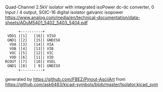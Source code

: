 Quad-Channel 2.5kV isolator with integrated isoPower dc-dc converter, 0 Input / 4 output, SOIC-16
digital isolator galvanic isopower
https://www.analog.com/media/en/technical-documentation/data-sheets/ADuM5401_5402_5403_5404.pdf


	      +----------+
	 VDD1 |[1]   [16]| VISO
	 GND1 |[2]   [15]| GNDISO
	  VOA |[3]   [14]| VIA
	  VOB |[4]   [13]| VIB
	  VOC |[5]   [12]| VIC
	  VOD |[6]   [11]| VID
	RCOUT |[7]   [10]| VSEL
	 GND1 |[8]   [ 9]| GNDISO
	      +----------+


generated by https://github.com/FBEZ/Pinout-AsciiArt from https://github.com/ask6483/kicad-symbols/blob/master/Isolator.kicad_sym
